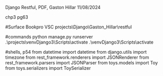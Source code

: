 Django Restful, PDF, Gaston Hillar 
11/08/2024

chp3 pg63

#Surface Bookpro VSC
projects\Django\Gaston_Hillar\restful

#commands
python manage.py runserver
.\projects\venvDjango3\Scripts\activate
.\venvDjango3\Scripts\activate

#shells, p54
from datetime import datetime
from django.utils import timezone
from rest_framework.renderers import JSONRenderer
from rest_framework.parsers import JSONParser
from toys.models import Toy
from toys.serializers import ToySerializer